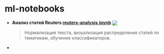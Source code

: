 # ml-notebooks
- **Анализ статей Reuters   [reuters-analysis.ipynb](./reuters-analysis.ipynb) [<img src="https://colab.research.google.com/assets/colab-badge.svg" align="center">](https://colab.research.google.com/github/mipatov/ml-notebooks/blob/master/reuters-analysis.ipynb)**

    > Нормализация текста, визуализация распределения статей по тематикам, обучение классификаторов.
- 